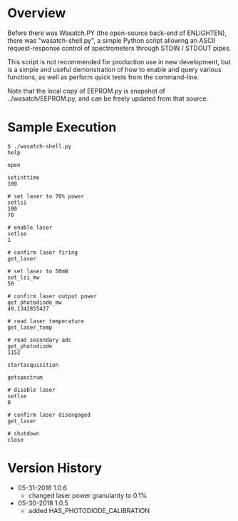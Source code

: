 # Overview

Before there was Wasatch.PY (the open-source back-end of ENLIGHTEN), there was
"wasatch-shell.py", a simple Python script allowing an ASCII request-response 
control of spectrometers through STDIN / STDOUT pipes.

This script is not recommended for production use in new development, but is a 
simple and useful demonstration of how to enable and query various functions,
as well as perform quick tests from the command-line.

Note that the local copy of EEPROM.py is snapshot of ../wasatch/EEPROM.py, and 
can be freely updated from that source.

# Sample Execution

    $ ./wasatch-shell.py
    help

    open

    setinttime
    100

    # set laser to 70% power
    setlsi
    100
    70

    # enable laser
    setlse
    1

    # confirm laser firing
    get_laser

    # set laser to 50mW
    set_lsi_mw
    50

    # confirm laser output power
    get_photodiode_mw
    49.1342855427

    # read laser temperature
    get_laser_temp

    # read secondary adc
    get_photodiode
    1152

    startacquisition

    getspectrum

    # disable laser
    setlse
    0

    # confirm laser disengaged
    get_laser

    # shutdown
    close

# Version History

- 05-31-2018 1.0.6
    - changed laser power granularity to 0.1%
- 05-30-2018 1.0.5
    - added HAS\_PHOTODIODE\_CALIBRATION
